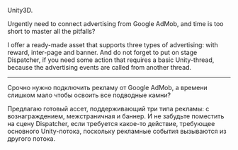 Unity3D.

Urgently need to connect advertising from Google AdMob, and time is too short to master all the pitfalls?

I offer a ready-made asset that supports three types of advertising: with reward, inter-page and banner.
And do not forget to put on stage Dispatcher, if you need some action that requires a basic Unity-thread, because the advertising events are called from another thread.

----------------------------------------------------------------------------------------------------------------------------------------------------------------------------

Срочно нужно подключить рекламу от Google AdMob, а времени слишком мало чтобы освоить все подводные камни?

Предлагаю готовый ассет, поддерживающий три типа рекламы: с вознаграждением, межстраничная и баннер.
И не забудьте поместить на сцену Dispatcher, если требуется какое-то действие, требующее основного Unity-потока, поскольку рекламные события вызываются из другого потока.
